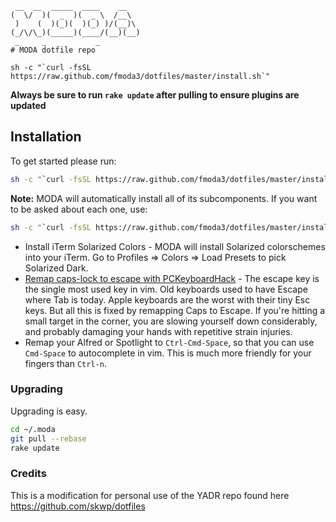      __  __  _____  ____    __   
    (  \/  )(  _  )(  _ \  /__\  
     )    (  )(_)(  )(_) )/(__)\ 
    (_/\/\_)(_____)(____/(__)(__)
     _     _           _
    # MODA dotfile repo

    sh -c "`curl -fsSL https://raw.github.com/fmoda3/dotfiles/master/install.sh`"

**Always be sure to run `rake update` after pulling to ensure plugins are updated**

## Installation

To get started please run:

```bash
sh -c "`curl -fsSL https://raw.github.com/fmoda3/dotfiles/master/install.sh`"
```

**Note:** MODA will automatically install all of its subcomponents. If you want to be asked
about each one, use:
```bash
sh -c "`curl -fsSL https://raw.github.com/fmoda3/dotfiles/master/install.sh`" -s ask
```

* Install iTerm Solarized Colors - MODA will install Solarized colorschemes into your iTerm. Go to Profiles => Colors => Load Presets to pick Solarized Dark.
* [Remap caps-lock to escape with PCKeyboardHack](http://pqrs.org/macosx/keyremap4macbook/pckeyboardhack.html) - The escape key is the single most used key in vim.  Old keyboards used to have Escape where Tab is today. Apple keyboards are the worst with their tiny Esc keys. But all this is fixed by remapping Caps to Escape.  If you're hitting a small target in the corner, you are slowing yourself down considerably, and probably damaging your hands with repetitive strain injuries.
* Remap your Alfred or Spotlight to `Ctrl-Cmd-Space`, so that you can use `Cmd-Space` to autocomplete in vim. This is much more friendly for your fingers than `Ctrl-n`.

### Upgrading

Upgrading is easy.

```bash
cd ~/.moda
git pull --rebase
rake update
```

### Credits

This is a modification for personal use of the YADR repo found here https://github.com/skwp/dotfiles
